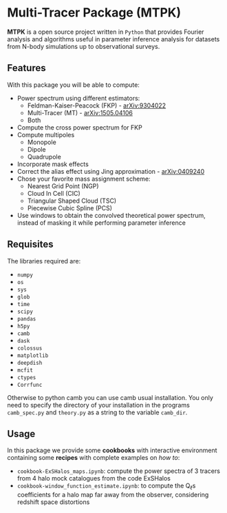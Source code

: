 # Multi-Tracer Package (MTPK)

**MTPK** is a open source project written in `Python` that provides Fourier analysis and algorithms
useful in parameter inference analysis for datasets from N-body simulations up to observational surveys.

## Features

With this package you will be able to compute:
* Power spectrum using different estimators:
  * Feldman-Kaiser-Peacock (FKP) - [arXiv:9304022](https://arxiv.org/abs/astro-ph/9304022v1)
  * Multi-Tracer (MT) - [arXiv:1505.04106](https://arxiv.org/abs/1505.04106)
  * Both
* Compute the cross power spectrum for FKP
* Compute multipoles
    * Monopole
    * Dipole
    * Quadrupole
* Incorporate mask effects
* Correct the alias effect using Jing approximation - [arXiv:0409240](https://arxiv.org/abs/astro-ph/0409240)
* Chose your favorite mass assignment scheme:
    * Nearest Grid Point (NGP)
    * Cloud In Cell (CIC)
    * Triangular Shaped Cloud (TSC)
    * Piecewise Cubic Spline (PCS)
* Use windows to obtain the convolved theoretical power spectrum, instead of masking it while performing parameter inference

## Requisites

The libraries required are:

* `numpy`
* `os`
* `sys`
* `glob`
* `time`
* `scipy`
* `pandas`
* `h5py`
* `camb`
* `dask`
* `colossus`
* `matplotlib`
* `deepdish`
* `mcfit`
* `ctypes`
* `Corrfunc`

Otherwise to python camb you can use camb usual installation. You only need to specify the directory of your installation in the programs `camb_spec.py` and `theory.py` as a string to the variable `camb_dir`.

## Usage

In this package we provide some **cookbooks** with interactive environment containing some **recipes** with complete examples on _how to_:

* `cookbook-ExSHalos_maps.ipynb`: compute the power spectra of 3 tracers from 4 halo mock catalogues from the code ExSHalos
* `cookbook-window_function_estimate.ipynb`: to compute the Q$_{\ell}$s coefficients for a halo map far away from the observer, considering redshift space distortions
